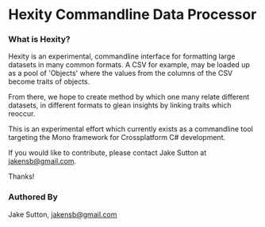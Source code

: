 # Hexity Commandline Data Processor
### What is Hexity?

Hexity is an experimental, commandline interface for formatting large datasets
in many common formats. A CSV for example, may be loaded up as a pool of 'Objects'
where the values from the columns of the CSV become traits of objects.

From there, we hope to create method by which one many relate different datasets, in different formats to glean insights by linking traits which reoccur.

This is an experimental effort which currently exists as a commandline tool targeting
the Mono framework for Crossplatform C# development.

If you would like to contribute, please contact Jake Sutton at jakensb@gmail.com.

Thanks!

### Authored By
Jake Sutton, jakensb@gmail.com

